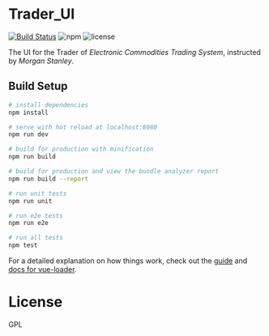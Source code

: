 # Trader_UI

[![Build Status](https://travis-ci.com/ljw9609/TraderUI.svg?token=rZsycNAAqukSyU9AujYH&branch=master)](https://travis-ci.com/ljw9609/TraderUI)
![npm](https://img.shields.io/badge/npm-v5.6.0-blue.svg)
![license](https://img.shields.io/badge/license-GPL-yellow.svg)

The UI for the Trader of *Electronic Commodities Trading System*, instructed by *Morgan Stanley*.

## Build Setup

``` bash
# install dependencies
npm install

# serve with hot reload at localhost:8080
npm run dev

# build for production with minification
npm run build

# build for production and view the bundle analyzer report
npm run build --report

# run unit tests
npm run unit

# run e2e tests
npm run e2e

# run all tests
npm test
```

For a detailed explanation on how things work, check out the [guide](http://vuejs-templates.github.io/webpack/) and [docs for vue-loader](http://vuejs.github.io/vue-loader).


# License
GPL
